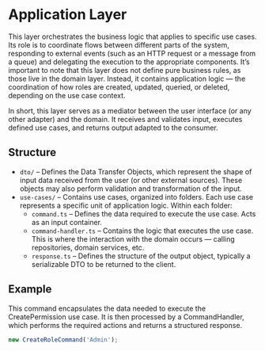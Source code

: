 # Application Layer

This layer orchestrates the business logic that applies to specific use cases. Its role is to coordinate flows between different parts of the system, responding to external events (such as an HTTP request or a message from a queue) and delegating the execution to the appropriate components.
It’s important to note that this layer does not define pure business rules, as those live in the domain layer. Instead, it contains application logic — the coordination of how roles are created, updated, queried, or deleted, depending on the use case context.

In short, this layer serves as a mediator between the user interface (or any other adapter) and the domain. It receives and validates input, executes defined use cases, and returns output adapted to the consumer.

## Structure

- `dto/` – Defines the Data Transfer Objects, which represent the shape of input data received from the user (or other external sources). These objects may also perform validation and transformation of the input.
- `use-cases/` – Contains use cases, organized into folders. Each use case represents a specific unit of application logic. Within each folder:
  - `command.ts` – Defines the data required to execute the use case. Acts as an input container.
  - `command-handler.ts` – Contains the logic that executes the use case. This is where the interaction with the domain occurs — calling repositories, domain services, etc.
  - `response.ts` – Defines the structure of the output object, typically a serializable DTO to be returned to the client.

## Example
This command encapsulates the data needed to execute the CreatePermission use case. It is then processed by a CommandHandler, which performs the required actions and returns a structured response.
```ts
new CreateRoleCommand('Admin');